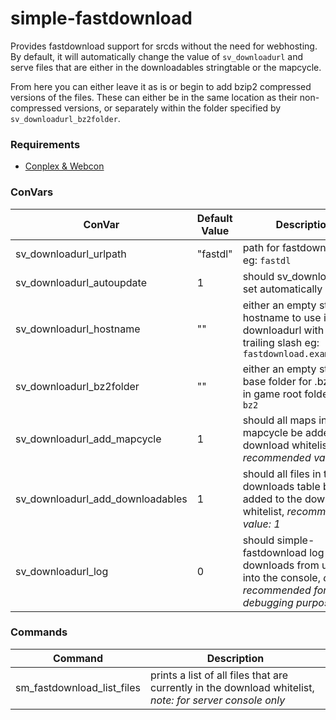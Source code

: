 # simple-fastdownload

Provides fastdownload support for srcds without the need for webhosting. By default, it will automatically change the value of `sv_downloadurl` and serve files that are either in the downloadables stringtable or the mapcycle.

From here you can either leave it as is or begin to add bzip2 compressed versions of the files. These can either be in the same location as their non-compressed versions, or separately within the folder specified by `sv_downloadurl_bz2folder`.

### Requirements
* [Conplex & Webcon](https://forums.alliedmods.net/showthread.php?t=270962)

### ConVars
ConVar | Default Value | Description 
------ | ------- | --------- 
sv_downloadurl_urlpath | "fastdl" | path for fastdownload url eg: `fastdl`
sv_downloadurl_autoupdate | 1 | should sv_downloadurl be set automatically
sv_downloadurl_hostname | "" | either an empty string, or hostname to use in downloadurl with no trailing slash eg: `fastdownload.example.com`
sv_downloadurl_bz2folder | "" | either an empty string, or base folder for .bz2 files in game root folder eg: `bz2`
sv_downloadurl_add_mapcycle | 1 | should all maps in the mapcycle be added to the download whitelist, *recommended value: 1*
sv_downloadurl_add_downloadables | 1 | should all files in the downloads table be added to the download whitelist, *recommended value: 1*
sv_downloadurl_log | 0 | should simple-fastdownload log downloads from users into the console, *only recommended for debugging purposes*

### Commands
Command | Description
------ | ------
sm_fastdownload_list_files | prints a list of all files that are currently in the download whitelist, *note: for server console only*
